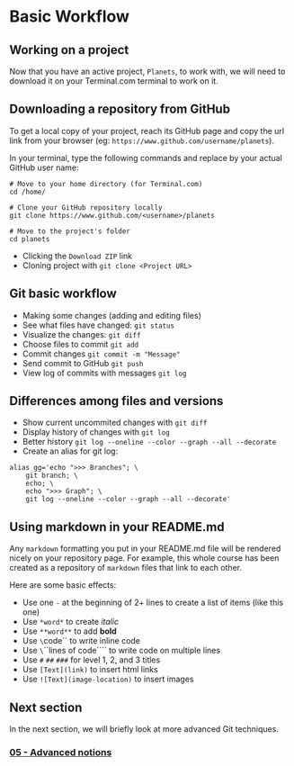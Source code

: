 # Basic Workflow

## Working on a project

Now that you have an active project, `Planets`, to work with, we will need to
download it on your Terminal.com terminal to work on it.

## Downloading a repository from GitHub

To get a local copy of your project, reach its GitHub page and copy the url
link from your browser (eg: `https://www.github.com/username/planets`).

In your terminal, type the following commands and replace <username> by your actual GitHub user name:

```
# Move to your home directory (for Terminal.com)
cd /home/

# Clone your GitHub repository locally
git clone https://www.github.com/<username>/planets

# Move to the project's folder
cd planets
```

- Clicking the `Download ZIP` link
- Cloning project with `git clone <Project URL>`
  
## Git basic workflow

- Making some changes (adding and editing files)
- See what files have changed: `git status`
- Visualize the changes: `git diff`
- Choose files to commit `git add`
- Commit changes `git commit -m "Message"`
- Send commit to GitHub `git push`
- View log of commits with messages `git log`
  
## Differences among files and versions

- Show current uncommited changes with `git diff`
- Display history of changes with `git log`
- Better history `git log --oneline --color --graph --all --decorate`
- Create an alias for git log:

```
alias gg='echo ">>> Branches"; \
    git branch; \
    echo; \
    echo ">>> Graph"; \
    git log --oneline --color --graph --all --decorate'
```

## Using markdown in your README.md

Any `markdown` formatting you put in your README.md file will be rendered
nicely on your repository page. For example, this whole course has been created
as a repository of `markdown` files that link to each other.

Here are some basic effects:

- Use one `-` at the beginning of 2+ lines to create a list of items (like this one)
- Use `*word*` to create *italic*
- Use `**word**` to add **bold**
- Use `\`code\`` to write inline code
- Use `\`\`\`lines of code\`\`\`` to write code on multiple lines
- Use `#` `##` `###` for level 1, 2, and 3 titles
- Use `[Text](link)` to insert html links
- Use `![Text](image-location)` to insert images

## Next section
In the next section, we will briefly look at more advanced Git techniques.

### [05 - Advanced notions](05_advanced_notions.md)

